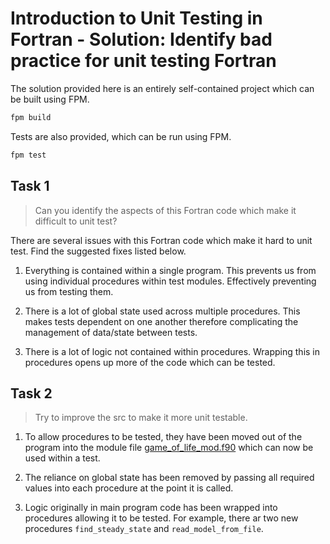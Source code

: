 # Introduction to Unit Testing in Fortran - Solution: Identify bad practice for unit testing Fortran

The solution provided here is an entirely self-contained project which can be built using FPM.

```bash
fpm build
```

Tests are also provided, which can be run using FPM.

```bash
fpm test
```

## Task 1

> Can you identify the aspects of this Fortran code which make it difficult to unit test?

There are several issues with this Fortran code which make it hard to unit test. Find the suggested fixes listed below.

1. Everything is contained within a single program. This prevents us from using individual procedures within test modules.
   Effectively preventing us from testing them.

2. There is a lot of global state used across multiple procedures. This makes tests dependent on one another therefore
   complicating the management of data/state between tests.

3. There is a lot of logic not contained within procedures. Wrapping this in procedures opens up more of the code which can be
   tested.

## Task 2

> Try to improve the src to make it more unit testable.

1. To allow procedures to be tested, they have been moved out of the program into the module file
   [game_of_life_mod.f90](./src/game_of_life_mod.f90) which can now be used within a test.

2. The reliance on global state has been removed by passing all required values into each procedure at the point it is called.

3. Logic originally in main program code has been wrapped into procedures allowing it to be tested. For example, there ar two
   new procedures `find_steady_state` and `read_model_from_file`.
